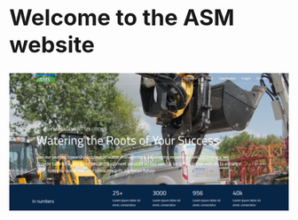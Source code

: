 
<b><h1 style="font-style: bold; font-size: 40px;">Welcome to the ASM website</h1></b>
![Screenshot](/images/hp.png)

